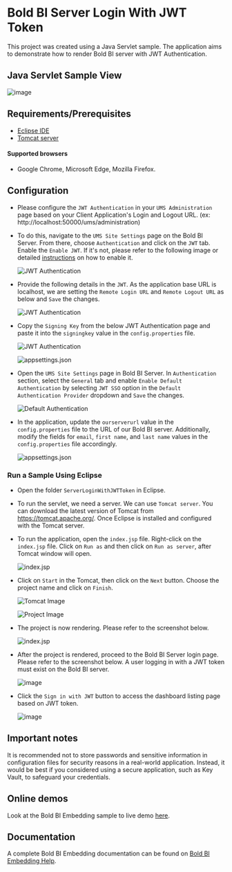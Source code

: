 # Bold BI Server Login With JWT Token

This project was created using a Java Servlet sample. The application aims to demonstrate how to render Bold BI server with JWT Authentication.

## Java Servlet Sample View

![image](https://github.com/boldbi/angular-with-aspnet-core-sample/assets/91586758/df09883d-4361-4a9a-879a-3dca5110753a)

## Requirements/Prerequisites

 * [Eclipse IDE](https://www.eclipse.org/downloads/)
 * [Tomcat server](https://tomcat.apache.org/)

#### Supported browsers
  
  * Google Chrome, Microsoft Edge, Mozilla Firefox.

 ## Configuration
 
 * Please configure the `JWT Authentication` in your `UMS Administration` page based on your Client Application's Login and Logout URL. (ex: http://localhost:50000/ums/administration)
 * To do this, navigate to the `UMS Site Settings` page on the Bold BI Server.  From there, choose `Authentication` and click on the `JWT` tab.  Enable the `Enable JWT`.  If it's not, please refer to the following image or detailed [instructions](https://help.boldbi.com/multi-tenancy/site-administration/authentication/json-web-token/#steps-to-configure-jwt-in-bold-bi) on how to enable it. 
 
    ![JWT Authentication](https://github.com/boldbi/samples/assets/91586758/a266074c-880f-4e8f-9c26-bb80a8e8fa31)

 * Provide the following details in the `JWT`.  As the application base URL is localhost, we are setting the `Remote Login URL` and `Remote Logout URL` as below and `Save` the changes.
 
    ![JWT Authentication](https://github.com/boldbi/samples/assets/91586758/02952334-17eb-466f-9b24-ee6fca3f36f3)
    
 * Copy the `Signing Key` from the below JWT Authentication page and paste it into the `signingkey` value in the `config.properties` file.
   
    ![JWT Authentication](https://github.com/boldbi/samples/assets/91586758/329432e2-77b6-4351-a00e-1cd1be9306e7)
 
    ![appsettings.json](https://github.com/boldbi/samples/assets/91586758/1d564a37-8809-4489-b7f2-9edfabe57ee6)
    
 * Open the `UMS Site Settings` page in Bold BI Server.  In `Authentication` section, select the `General` tab and enable `Enable Default Authentication` by selecting `JWT SSO` option in the `Default Authentication Provider` dropdown and `Save` the changes.
 
    ![Default Authentication](https://github.com/boldbi/samples/assets/129487075/a81894ac-c147-41df-8c97-ed9928d16953)

 * In the application, update the `ourserverurl` value in the `config.properties` file to the URL of our Bold BI server. Additionally, modify the fields for `email`, `first name`, and `last name` values in the `config.properties` file accordingly.
  
    ![appsettings.json](https://github.com/boldbi/samples/assets/91586758/5360c6b1-ac46-4571-bae0-826d6434d438)
  
### Run a Sample Using Eclipse
 
  * Open the folder `ServerLoginWithJWTToken` in Eclipse.

  * To run the servlet, we need a server. We can use `Tomcat server`. You can download the latest version of Tomcat from https://tomcat.apache.org/. Once Eclipse is installed and configured with the Tomcat server.
  
  * To run the application, open the `index.jsp` file. Right-click on the `index.jsp` file. Click on `Run as` and then click on `Run as server`, after Tomcat window will open.
    
    ![index.jsp](https://github.com/boldbi/samples/assets/91586758/a9727ee5-a5e4-4607-b9f5-20ced14e55a6)

  * Click on `Start` in the Tomcat, then click on the `Next` button. Choose the project name and click on `Finish`.

    ![Tomcat Image](https://github.com/boldbi/samples/assets/91586758/005f1bb7-c6b8-4845-9b24-539d9078ca34)

    ![Project Image](https://github.com/boldbi/samples/assets/91586758/bf862e53-f126-4050-96fe-92b931a56047)
 
  * The project is now rendering. Please refer to the screenshot below.
    
    ![index.jsp](https://github.com/boldbi/angular-with-aspnet-core-sample/assets/91586758/df09883d-4361-4a9a-879a-3dca5110753a)

  * After the project is rendered, proceed to the Bold BI Server login page. Please refer to the screenshot below. A user logging in with a JWT token must exist on the Bold BI server.
    
    ![image](https://github.com/boldbi/samples/assets/91586758/193c414b-7e5c-4e5a-ad7a-245a68e7445f)

  * Click the `Sign in with JWT` button to access the dashboard listing page based on JWT token.
     
    ![image](https://github.com/boldbi/samples/assets/91586758/75b43766-5cfe-4ef1-8b66-a6e544a7d067)


## Important notes

It is recommended not to store passwords and sensitive information in configuration files for security reasons in a real-world application. Instead, it would be best if you considered using a secure application, such as Key Vault, to safeguard your credentials.

## Online demos

Look at the Bold BI Embedding sample to live demo [here](https://samples.boldbi.com/embed).

## Documentation

A complete Bold BI Embedding documentation can be found on [Bold BI Embedding Help](https://help.boldbi.com/embedding-options/iframe-embedding/).
